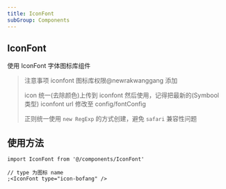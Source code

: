 ```yaml
---
title: IconFont
subGroup: Components
---
```


## IconFont

使用 IconFont 字体图标库组件

> 注意事项
> iconfont 图标库权限@newrakwanggang 添加
>
> icon 统一(去除颜色)上传到 iconfont 然后使用，记得把最新的(Symbool 类型) iconfont url 修改至 config/fontConfig
>
> 正则统一使用 `new RegExp` 的方式创建，避免 `safari` 兼容性问题

## 使用方法

```tsx
import IconFont from '@/components/IconFont'

// type 为图标 name
;<IconFont type="icon-bofang" />
```
